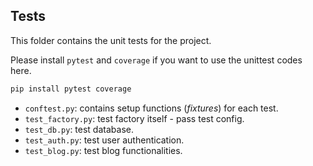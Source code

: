 ## Tests
This folder contains the unit tests for the project.

Please install `pytest` and `coverage` if you want to use the unittest codes here.
```bash
pip install pytest coverage
```

* `conftest.py`: contains setup functions (*fixtures*) for each test.
* `test_factory.py`: test factory itself - pass test config.
* `test_db.py`: test database.
* `test_auth.py`: test user authentication.
* `test_blog.py`: test blog functionalities.